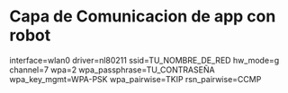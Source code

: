 # Capa de Comunicacion de app con robot

interface=wlan0
driver=nl80211
ssid=TU_NOMBRE_DE_RED
hw_mode=g
channel=7
wpa=2
wpa_passphrase=TU_CONTRASEÑA
wpa_key_mgmt=WPA-PSK
wpa_pairwise=TKIP
rsn_pairwise=CCMP
